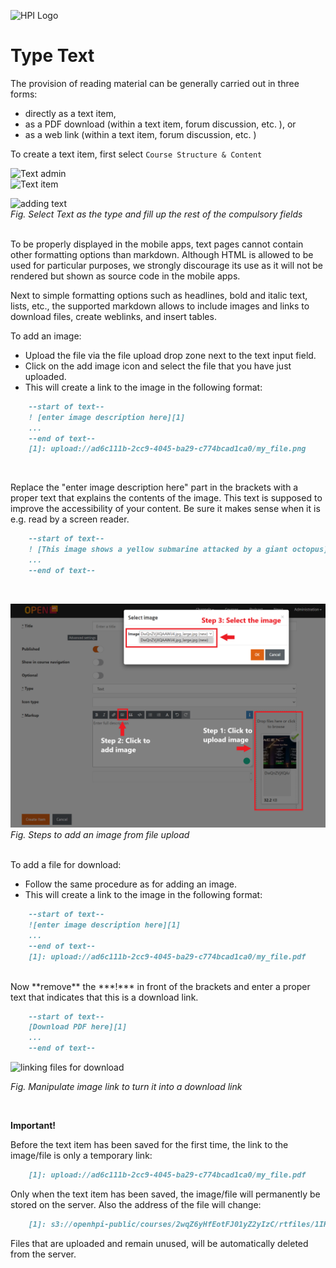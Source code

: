 ![HPI Logo](../../../img/HPI_Logo.png)

# Type Text

The provision of reading material can be generally carried out in three forms: 

 - directly as a text item, 
 - as a PDF download (within a text item, forum discussion, etc. ), or 
 - as a web link (within a text item, forum discussion, etc. )

To create a text item, first select `Course Structure & Content`  

![Text admin](../../../img/course_admin_items/course_structure_content.png)  
![Text item](../../../img/features/itemtypes/survey_admin.png)

![adding text](../../../img/features/itemtypes/text_item1.png)  
*Fig. Select Text as the type and fill up the rest of the compulsory fields*  
<br>

To be properly displayed in the mobile apps, text pages cannot contain other formatting options than markdown.
Although HTML is allowed to be used for particular purposes, we strongly discourage its use as it will not be rendered but shown as source code in the mobile apps.
  
Next to simple formatting options such as headlines, bold and italic text, lists, etc., the supported markdown allows to include images and links to download files, create weblinks, and insert tables. 

To add an image:

- Upload the file via the file upload drop zone next to the text input field.
- Click on the add image icon and select the file that you have just uploaded.
- This will create a link to the image in the following format:  

```markdown
    --start of text--  
    ! [enter image description here][1]  
    ...  
    --end of text--  
    [1]: upload://ad6c111b-2cc9-4045-ba29-c774bcad1ca0/my_file.png
```    
<br>

Replace the "enter image description here" part in the brackets with a proper text that explains the contents of the image.
This text is supposed to improve the accessibility of your content. Be sure it makes sense when it is e.g. read by a screen reader.


```markdown
    --start of text--  
    ! [This image shows a yellow submarine attacked by a giant octopus][1]  
    ...  
    --end of text--
```
<br>

![add image](../../../img/courseadministration/courseproperties/text_item.png)  
*Fig. Steps to add an image from file upload*

<br>
To add a file for download:

- Follow the same procedure as for adding an image.
- This will create a link to the image in the following format:

```markdown
    --start of text--  
    ![enter image description here][1] 
    ...  
    --end of text-- 
    [1]: upload://ad6c111b-2cc9-4045-ba29-c774bcad1ca0/my_file.pdf
``` 
<br>
Now **remove** the ***!*** in front of the brackets and enter a proper text that indicates that this is a download link.

```markdown
    --start of text--  
    [Download PDF here][1] 
    ...  
    --end of text--  
```

![linking files for download](../../../img/05/link_for_down.png)

*Fig. Manipulate image link to turn it into a download link*  


<br>

**Important!**

Before the text item has been saved for the first time, the link to the image/file is only a temporary link:

```markdown
    [1]: upload://ad6c111b-2cc9-4045-ba29-c774bcad1ca0/my_file.pdf
```    
    
Only when the text item has been saved, the image/file will permanently be stored on the server. Also the address of the file will change:

```markdown
    [1]: s3://openhpi-public/courses/2wqZ6yHfEotFJ01yZ2yIzC/rtfiles/1IKJQy66is0f3cefCpfe4q/my_file.pdf
```

Files that are uploaded and remain unused, will be automatically deleted from the server.
